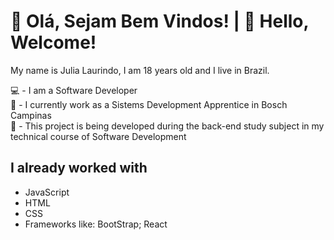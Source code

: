 # 👋​ Olá, Sejam Bem Vindos!  |  👋​ Hello, Welcome!

My name is Julia Laurindo, I am 18 years old and I live in Brazil. 

​💻 - I am a Software Developer  
💼​ - I currently work as a Sistems Development Apprentice in Bosch Campinas    
📕​ - This project is being developed during the back-end study subject in my technical course of Software Development  

## I already worked with

* JavaScript
* HTML
* CSS
* Frameworks like: BootStrap; React
